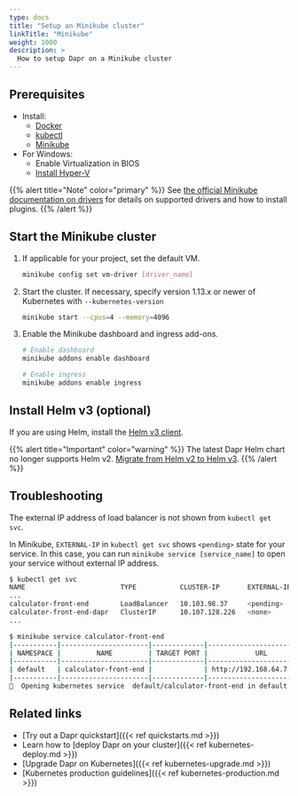 ```yaml
---
type: docs
title: "Setup an Minikube cluster"
linkTitle: "Minikube"
weight: 1000
description: >
  How to setup Dapr on a Minikube cluster
---
```


## Prerequisites

- Install:
   - [Docker](https://docs.docker.com/install/)
   - [kubectl](https://kubernetes.io/docs/tasks/tools/)
   - [Minikube](https://minikube.sigs.k8s.io/docs/start/)
- For Windows:
   - Enable Virtualization in BIOS 
   - [Install Hyper-V](https://docs.microsoft.com/virtualization/hyper-v-on-windows/quick-start/enable-hyper-v)

{{% alert title="Note" color="primary" %}}
See [the official Minikube documentation on drivers](https://minikube.sigs.k8s.io/docs/reference/drivers/) for details on supported drivers and how to install plugins.
{{% /alert %}}

## Start the Minikube cluster

1. If applicable for your project, set the default VM.

   ```bash
   minikube config set vm-driver [driver_name]
   ```

1. Start the cluster. If necessary, specify version 1.13.x or newer of Kubernetes with `--kubernetes-version`

    ```bash
    minikube start --cpus=4 --memory=4096
    ```

1. Enable the Minikube dashboard and ingress add-ons.

   ```bash
   # Enable dashboard
   minikube addons enable dashboard
   
   # Enable ingress
   minikube addons enable ingress
   ```

## Install Helm v3 (optional)

If you are using Helm, install the [Helm v3 client](https://helm.sh/docs/intro/install/).

{{% alert title="Important" color="warning" %}}
The latest Dapr Helm chart no longer supports Helm v2. [Migrate from Helm v2 to Helm v3](https://helm.sh/blog/migrate-from-helm-v2-to-helm-v3/).
{{% /alert %}}

## Troubleshooting

The external IP address of load balancer is not shown from `kubectl get svc`.

In Minikube, `EXTERNAL-IP` in `kubectl get svc` shows `<pending>` state for your service. In this case, you can run `minikube service [service_name]` to open your service without external IP address.

```bash
$ kubectl get svc
NAME                        TYPE           CLUSTER-IP       EXTERNAL-IP   PORT(S)            AGE
...
calculator-front-end        LoadBalancer   10.103.98.37     <pending>     80:30534/TCP       25h
calculator-front-end-dapr   ClusterIP      10.107.128.226   <none>        80/TCP,50001/TCP   25h
...

$ minikube service calculator-front-end
|-----------|----------------------|-------------|---------------------------|
| NAMESPACE |         NAME         | TARGET PORT |            URL            |
|-----------|----------------------|-------------|---------------------------|
| default   | calculator-front-end |             | http://192.168.64.7:30534 |
|-----------|----------------------|-------------|---------------------------|
🎉  Opening kubernetes service  default/calculator-front-end in default browser...
```

## Related links
- [Try out a Dapr quickstart]({{< ref quickstarts.md >}})
- Learn how to [deploy Dapr on your cluster]({{< ref kubernetes-deploy.md >}})
- [Upgrade Dapr on Kubernetes]({{< ref kubernetes-upgrade.md >}})
- [Kubernetes production guidelines]({{< ref kubernetes-production.md >}})